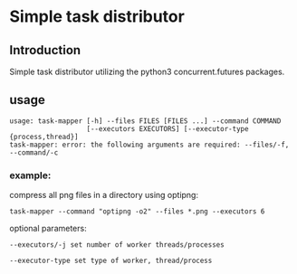 # Simple task distributor 

## Introduction

Simple task distributor utilizing the python3 concurrent.futures packages.

## usage

```
usage: task-mapper [-h] --files FILES [FILES ...] --command COMMAND
                   [--executors EXECUTORS] [--executor-type {process,thread}]
task-mapper: error: the following arguments are required: --files/-f, --command/-c
```

### example:

compress all png files in a directory using optipng:
```
task-mapper --command "optipng -o2" --files *.png --executors 6
```

optional parameters: 

```
--executors/-j set number of worker threads/processes

--executor-type set type of worker, thread/process

```